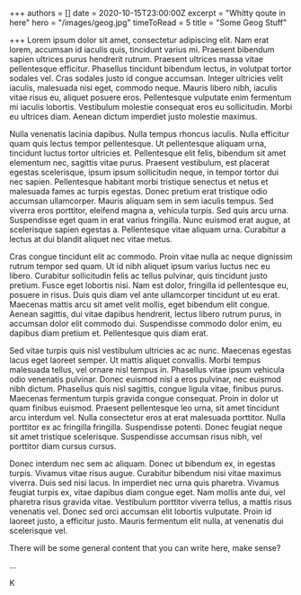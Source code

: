 +++
authors = []
date = 2020-10-15T23:00:00Z
excerpt = "Whitty qoute in here"
hero = "/images/geog.jpg"
timeToRead = 5
title = "Some Geog Stuff"

+++
Lorem ipsum dolor sit amet, consectetur adipiscing elit. Nam erat lorem, accumsan id iaculis quis, tincidunt varius mi. Praesent bibendum sapien ultrices purus hendrerit rutrum. Praesent ultrices massa vitae pellentesque efficitur. Phasellus tincidunt bibendum lectus, in volutpat tortor sodales vel. Cras sodales justo id congue accumsan. Integer ultricies velit iaculis, malesuada nisi eget, commodo neque. Mauris libero nibh, iaculis vitae risus eu, aliquet posuere eros. Pellentesque vulputate enim fermentum mi iaculis lobortis. Vestibulum molestie consequat eros eu sollicitudin. Morbi eu ultrices diam. Aenean dictum imperdiet justo molestie maximus.

Nulla venenatis lacinia dapibus. Nulla tempus rhoncus iaculis. Nulla efficitur quam quis lectus tempor pellentesque. Ut pellentesque aliquam urna, tincidunt luctus tortor ultricies et. Pellentesque elit felis, bibendum sit amet elementum nec, sagittis vitae purus. Praesent vestibulum, est placerat egestas scelerisque, ipsum ipsum sollicitudin neque, in tempor tortor dui nec sapien. Pellentesque habitant morbi tristique senectus et netus et malesuada fames ac turpis egestas. Donec pretium erat tristique odio accumsan ullamcorper. Mauris aliquam sem in sem iaculis tempus. Sed viverra eros porttitor, eleifend magna a, vehicula turpis. Sed quis arcu urna. Suspendisse eget quam in erat varius fringilla. Nunc euismod erat augue, at scelerisque sapien egestas a. Pellentesque vitae aliquam urna. Curabitur a lectus at dui blandit aliquet nec vitae metus.

Cras congue tincidunt elit ac commodo. Proin vitae nulla ac neque dignissim rutrum tempor sed quam. Ut id nibh aliquet ipsum varius luctus nec eu libero. Curabitur sollicitudin felis ac tellus pulvinar, quis tincidunt justo pretium. Fusce eget lobortis nisi. Nam est dolor, fringilla id pellentesque eu, posuere in risus. Duis quis diam vel ante ullamcorper tincidunt ut eu erat. Maecenas mattis arcu sit amet velit mollis, eget bibendum elit congue. Aenean sagittis, dui vitae dapibus hendrerit, lectus libero rutrum purus, in accumsan dolor elit commodo dui. Suspendisse commodo dolor enim, eu dapibus diam pretium et. Pellentesque quis diam erat.

Sed vitae turpis quis nisl vestibulum ultricies ac ac nunc. Maecenas egestas lacus eget laoreet semper. Ut mattis aliquet convallis. Morbi tempus malesuada tellus, vel ornare nisl tempus in. Phasellus vitae ipsum vehicula odio venenatis pulvinar. Donec euismod nisl a eros pulvinar, nec euismod nibh dictum. Phasellus quis nisl sagittis, congue ligula vitae, finibus purus. Maecenas fermentum turpis gravida congue consequat. Proin in dolor ut quam finibus euismod. Praesent pellentesque leo urna, sit amet tincidunt arcu interdum vel. Nulla consectetur eros at erat malesuada porttitor. Nulla porttitor ex ac fringilla fringilla. Suspendisse potenti. Donec feugiat neque sit amet tristique scelerisque. Suspendisse accumsan risus nibh, vel porttitor diam cursus cursus.

Donec interdum nec sem ac aliquam. Donec ut bibendum ex, in egestas turpis. Vivamus vitae risus augue. Curabitur bibendum nisi vitae maximus viverra. Duis sed nisi lacus. In imperdiet nec urna quis pharetra. Vivamus feugiat turpis ex, vitae dapibus diam congue eget. Nam mollis ante dui, vel pharetra risus gravida vitae. Vestibulum porttitor viverra tellus, a mattis risus venenatis vel. Donec sed orci accumsan elit lobortis vulputate. Proin id laoreet justo, a efficitur justo. Mauris fermentum elit nulla, at venenatis dui scelerisque vel.

There will be some general content that you can write here, make sense?

...

K